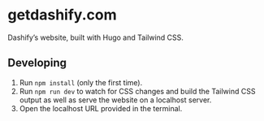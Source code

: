 # getdashify.com

Dashify’s website, built with Hugo and Tailwind CSS.

## Developing

1. Run `npm install` (only the first time).
2. Run `npm run dev` to watch for CSS changes and build the Tailwind CSS output as well as serve the website on a localhost server.
4. Open the localhost URL provided in the terminal.
